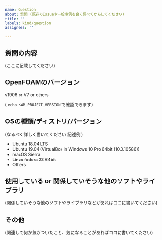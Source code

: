 ```yaml
---
name: Question
about: 質問 (既存のIssueや一般事例を良く調べてからしてください)
title: ''
labels: kind/question
assignees: ''

---
```


## 質問の内容

(ここに記載してください)

## OpenFOAMのバージョン

v1906 or V7 or others

( `echo $WM_PROJECT_VERSION` で確認できます)

## OSの種類/ディストリ/バージョン

(なるべく詳しく書いてください 記述例:)

*   Ubuntu 18.04 LTS
*   Ubuntu 19.04 (VirtualBox in Windows 10 Pro 64bit (10.0.10586))
*   macOS Sierra
*   Linux fedora 23 64bit
*   Others

## 使用している or 関係していそうな他のソフトやライブラリ

(関係していそうな他のソフトやライブラリなどがあればココに書いてください)

## その他

(関連して何か気がついたこと、気になることがあればココに書いてください)
